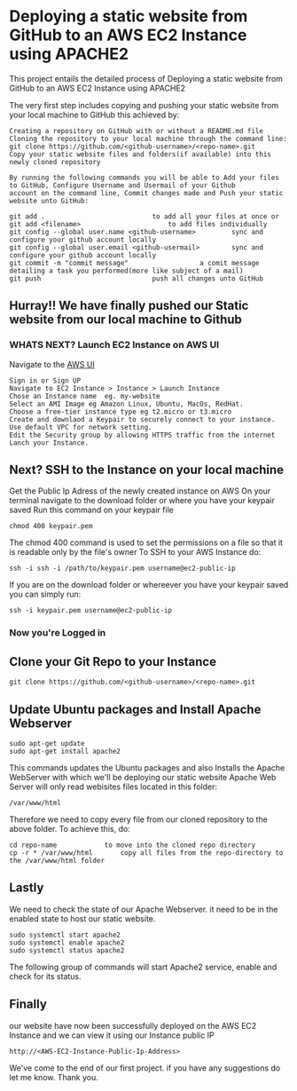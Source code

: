# Deploying a static website from GitHub to an AWS EC2 Instance using APACHE2

This project entails the detailed process of Deploying a static website from GitHub to an AWS EC2 Instance using APACHE2

The very first step includes copying and pushing your static website from your local machine to GitHub
this achieved by:
```
Creating a repository on GitHub with or without a README.md file
Cloning the repository to your local machine through the command line:
git clone https://github.com/<github-username>/<repo-name>.git
Copy your static website files and folders(if available) into this newly cloned repository

By running the following commands you will be able to Add your files to GitHub, Configure Username and Usermail of your Github
account on the command line, Commit changes made and Push your static website unto GitHub:

git add .							to add all your files at once or
git add <filename>						to add files individually
git config --global user.name <github-username>			sync and configure your github account locally
git config --global user.email <github-usermail>		sync and configure your github account locally
git commit -m "commit message"					a comit message detailing a task you performed(more like subject of a mail)
git push							push all changes unto GitHub
```

## Hurray!! We have finally pushed our Static website from our local machine to Github

### WHATS NEXT? Launch EC2 Instance on AWS UI
Navigate to the [AWS UI](https://signin.aws.amazon.com/signin?redirect_uri=https%3A%2F%2Feu-north-1.console.aws.amazon.com%2Fcloudwatch%2Fhome%3Fregion%3Deu-north-1%26state%3DhashArgs%2523logsV2%253Alog-groups%26isauthcode%3Dtrue&client_id=arn%3Aaws%3Aiam%3A%3A015428540659%3Auser%2Fcloudwatch&forceMobileApp=0&code_challenge=0_L-Mwvj9fajJo8MUS-nq4h7iAR90kvki-nPQqvBLU8&code_challenge_method=SHA-256)
```
Sign in or Sign UP
Navigate to EC2 Instance > Instance > Launch Instance
Chose an Instance name  eg. my-website
Select an AMI Image eg Amazon Linux, Ubuntu, MacOs, RedHat.
Choose a free-tier instance type eg t2.micro or t3.micro
Create and downlaod a Keypair to securely connect to your instance.
Use default VPC for network setting.
Edit the Security group by allowing HTTPS traffic from the internet
Lanch your Instance.
```

## Next?  SSH to the Instance on your local machine

Get the Public Ip Adress of the newly created instance on AWS
On your terminal navigate to the download folder or where you have your keypair saved
Run this command on your keypair file 
```
chmod 400 keypair.pem
```
The chmod 400 command is used to set the permissions on a file so that it is readable only by the file's owner
To SSH to your AWS Instance do:
```
ssh -i ssh -i /path/to/keypair.pem username@ec2-public-ip
```
If you are on the download folder or whereever you have your keypair saved you can simply run:
```
ssh -i keypair.pem username@ec2-public-ip
```
### Now you're Logged in
## Clone your Git Repo to your Instance
```
git clone https://github.com/<github-username>/<repo-name>.git
```

## Update Ubuntu packages and Install Apache Webserver
```
sudo apt-get update
sudo apt-get install apache2
```
This commands updates the Ubuntu packages and also Installs the Apache WebServer with which we'll be deploying our static website
Apache Web Server will only read webisites files located in this folder:
```
/var/www/html
```
Therefore we need to copy every file from our cloned repository to the above folder. To achieve this, do:
```
cd repo-name			to move into the cloned repo directory
cp -r * /var/www/html		copy all files from the repo-directory to the /var/www/html folder
```

## Lastly
We need to check the state of our Apache Webserver. it need to be in the enabled state to host our static website.
```
sudo systemctl start apache2
sudo systemctl enable apache2
sudo systemctl status apache2
```
The following group of commands will start Apache2 service, enable and check for its status.

## Finally
our website have now been successfully deployed on the AWS EC2 Instance and we can view it using our Instance public IP
```
http://<AWS-EC2-Instance-Public-Ip-Address>
```

We've come to the end of our first project. if you have any suggestions do let me know.
Thank you.
